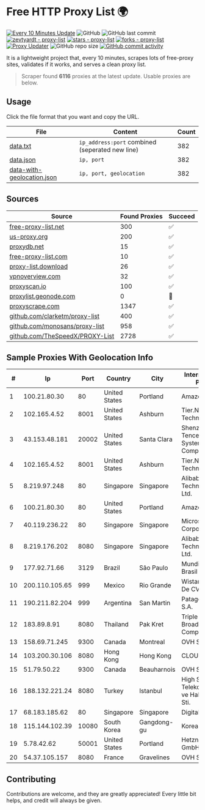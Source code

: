 
# Free HTTP Proxy List 🌍

[![Every 10 Minutes Update](https://github.com/mertguvencli/http-proxy-list/actions/workflows/main.yml/badge.svg?branch=main)](https://github.com/mertguvencli/http-proxy-list/actions/workflows/main.yml)
![GitHub](https://img.shields.io/github/license/mertguvencli/http-proxy-list)
![GitHub last commit](https://img.shields.io/github/last-commit/mertguvencli/http-proxy-list)
[![zevtyardt - proxy-list](https://img.shields.io/static/v1?label=zevtyardt&message=proxy-list&color=blue&logo=github)](https://github.com/zevtyardt/proxy-list "Go to GitHub repo")
[![stars - proxy-list](https://img.shields.io/github/stars/zevtyardt/proxy-list?style=social)](https://github.com/zevtyardt/proxy-list)
[![forks - proxy-list](https://img.shields.io/github/forks/zevtyardt/proxy-list?style=social)](https://github.com/zevtyardt/proxy-list)
[![Proxy Updater](https://github.com/zevtyardt/proxy-list/workflows/Proxy%20Updater/badge.svg)](https://github.com/zevtyardt/proxy-list/actions?query=workflow:"Proxy+Updater")
![GitHub repo size](https://img.shields.io/github/repo-size/zevtyardt/proxy-list)
[![GitHub commit activity](https://img.shields.io/github/commit-activity/m/zevtyardt/proxy-list?logo=commits)](https://github.com/zevtyardt/proxy-list/commits/main)

It is a lightweight project that, every 10 minutes, scrapes lots of free-proxy sites, validates if it works, and serves a clean proxy list.

> Scraper found **6116** proxies at the latest update. Usable proxies are below.

## Usage

Click the file format that you want and copy the URL.

|File|Content|Count|
|----|-------|-----|
|[data.txt](https://raw.githubusercontent.com/mertguvencli/http-proxy-list/main/proxy-list/data.txt)|`ip_address:port` combined (seperated new line)|382|
|[data.json](https://raw.githubusercontent.com/mertguvencli/http-proxy-list/main/proxy-list/data.json)|`ip, port`|382|
|[data-with-geolocation.json](https://raw.githubusercontent.com/mertguvencli/http-proxy-list/main/proxy-list/data-with-geolocation.json)|`ip, port, geolocation`|382|

## Sources

|Source|Found Proxies|Succeed|
|------|-------------|-------|
|[free-proxy-list.net](https://free-proxy-list.net)|300|✅|
|[us-proxy.org](https://www.us-proxy.org)|200|✅|
|[proxydb.net](http://proxydb.net)|15|✅|
|[free-proxy-list.com](https://free-proxy-list.com/?page=&port=&type%5B%5D=http&type%5B%5D=https&up_time=0&search=Search)|10|✅|
|[proxy-list.download](https://www.proxy-list.download/HTTP)|26|✅|
|[vpnoverview.com](https://vpnoverview.com/privacy/anonymous-browsing/free-proxy-servers)|32|✅|
|[proxyscan.io](https://www.proxyscan.io)|100|✅|
|[proxylist.geonode.com](https://proxylist.geonode.com/api/proxy-list?limit=300&page=1&sort_by=lastChecked&sort_type=desc&protocols=http,https)|0|🚫|
|[proxyscrape.com](https://api.proxyscrape.com/v2/?request=displayproxies&protocol=http&timeout=10000&country=all&ssl=all&anonymity=all)|1347|✅|
|[github.com/clarketm/proxy-list](https://raw.githubusercontent.com/clarketm/proxy-list/master/proxy-list-raw.txt)|400|✅|
|[github.com/monosans/proxy-list](https://raw.githubusercontent.com/monosans/proxy-list/main/proxies/http.txt)|958|✅|
|[github.com/TheSpeedX/PROXY-List](https://raw.githubusercontent.com/TheSpeedX/PROXY-List/master/http.txt)|2728|✅|


## Sample Proxies With Geolocation Info

|#|Ip|Port|Country|City|Internet Service Provider|
|-|--|----|-------|----|-------------------------|
|1|100.21.80.30|80|United States|Portland|Amazon.com, Inc.|
|2|102.165.4.52|8001|United States|Ashburn|Tier.Net Technologies LLC|
|3|43.153.48.181|20002|United States|Santa Clara|Shenzhen Tencent Computer Systems Company Limited|
|4|102.165.4.52|8001|United States|Ashburn|Tier.Net Technologies LLC|
|5|8.219.97.248|80|Singapore|Singapore|Alibaba (US) Technology Co., Ltd.|
|6|100.21.80.30|80|United States|Portland|Amazon.com, Inc.|
|7|40.119.236.22|80|Singapore|Singapore|Microsoft Corporation|
|8|8.219.176.202|8080|Singapore|Singapore|Alibaba (US) Technology Co., Ltd.|
|9|177.92.71.66|3129|Brazil|São Paulo|Mundivox Do Brasil Ltda|
|10|200.110.105.65|999|Mexico|Rio Grande|Wistarip S De RL De CV|
|11|190.211.82.204|999|Argentina|San Martin|Patagonia Green S.A.|
|12|183.89.8.91|8080|Thailand|Pak Kret|Triple T Broadband Public Company Limited|
|13|158.69.71.245|9300|Canada|Montreal|OVH SAS|
|14|103.200.30.106|8080|Hong Kong|Hong Kong|CLOUDIE|
|15|51.79.50.22|9300|Canada|Beauharnois|OVH SAS|
|16|188.132.221.24|8080|Turkey|Istanbul|High Speed Telekomunikasyon ve Hab. Hiz. Ltd. Sti.|
|17|68.183.185.62|80|Singapore|Singapore|DigitalOcean, LLC|
|18|115.144.102.39|10080|South Korea|Gangdong-gu|Korea Telecom|
|19|5.78.42.62|50001|United States|Portland|Hetzner Online GmbH|
|20|54.37.105.157|8080|France|Gravelines|OVH SAS|



## Contributing

Contributions are welcome, and they are greatly appreciated! Every
little bit helps, and credit will always be given.

